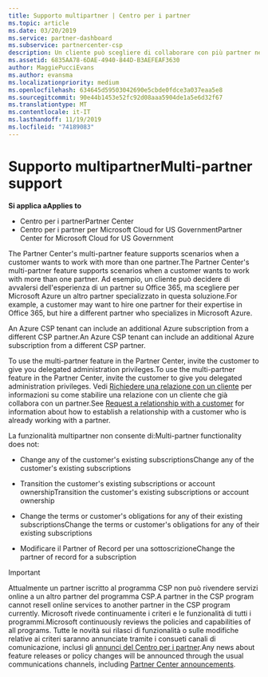 ```yaml
---
title: Supporto multipartner | Centro per i partner
ms.topic: article
ms.date: 03/20/2019
ms.service: partner-dashboard
ms.subservice: partnercenter-csp
description: Un cliente può scegliere di collaborare con più partner nel programma Cloud Solution Provider specializzati in servizi diversi.
ms.assetid: 6835AA78-6DAE-4940-844D-B3AEFEAF3630
author: MaggiePucciEvans
ms.author: evansma
ms.localizationpriority: medium
ms.openlocfilehash: 634645d59503042690e5cbde0fdce3a037eaa5e8
ms.sourcegitcommit: 90e44b1453e52fc92d08aaa5904de1a5e6d32f67
ms.translationtype: MT
ms.contentlocale: it-IT
ms.lasthandoff: 11/19/2019
ms.locfileid: "74189083"
---
```

# <a name="multi-partner-support"></a><span data-ttu-id="a9d30-103">Supporto multipartner</span><span class="sxs-lookup"><span data-stu-id="a9d30-103">Multi-partner support</span></span>

<span data-ttu-id="a9d30-104">**Si applica a**</span><span class="sxs-lookup"><span data-stu-id="a9d30-104">**Applies to**</span></span>

-  <span data-ttu-id="a9d30-105">Centro per i partner</span><span class="sxs-lookup"><span data-stu-id="a9d30-105">Partner Center</span></span>
-  <span data-ttu-id="a9d30-106">Centro per i partner per Microsoft Cloud for US Government</span><span class="sxs-lookup"><span data-stu-id="a9d30-106">Partner Center for Microsoft Cloud for US Government</span></span>

<span data-ttu-id="a9d30-107">The Partner Center's multi-partner feature supports scenarios when a customer wants to work with more than one partner.</span><span class="sxs-lookup"><span data-stu-id="a9d30-107">The Partner Center's multi-partner feature supports scenarios when a customer wants to work with more than one partner.</span></span> <span data-ttu-id="a9d30-108">Ad esempio, un cliente può decidere di avvalersi dell'esperienza di un partner su Office 365, ma scegliere per Microsoft Azure un altro partner specializzato in questa soluzione.</span><span class="sxs-lookup"><span data-stu-id="a9d30-108">For example, a customer may want to hire one partner for their expertise in Office 365, but hire a different partner who specializes in Microsoft Azure.</span></span> 

<span data-ttu-id="a9d30-109">An Azure CSP tenant can include an additional Azure subscription from a different CSP partner.</span><span class="sxs-lookup"><span data-stu-id="a9d30-109">An Azure CSP tenant can include an additional Azure subscription from a different CSP partner.</span></span>

<span data-ttu-id="a9d30-110">To use the multi-partner feature in the Partner Center, invite the customer to give you delegated administration privileges.</span><span class="sxs-lookup"><span data-stu-id="a9d30-110">To use the multi-partner feature in the Partner Center, invite the customer to give you delegated administration privileges.</span></span> <span data-ttu-id="a9d30-111">Vedi [Richiedere una relazione con un cliente](request-a-relationship-with-a-customer.md) per informazioni su come stabilire una relazione con un cliente che già collabora con un partner.</span><span class="sxs-lookup"><span data-stu-id="a9d30-111">See [Request a relationship with a customer](request-a-relationship-with-a-customer.md) for information about how to establish a relationship with a customer who is already working with a partner.</span></span>

<span data-ttu-id="a9d30-112">La funzionalità multipartner non consente di:</span><span class="sxs-lookup"><span data-stu-id="a9d30-112">Multi-partner functionality does not:</span></span>

- <span data-ttu-id="a9d30-113">Change any of the customer's existing subscriptions</span><span class="sxs-lookup"><span data-stu-id="a9d30-113">Change any of the customer's existing subscriptions</span></span>

- <span data-ttu-id="a9d30-114">Transition the customer's existing subscriptions or account ownership</span><span class="sxs-lookup"><span data-stu-id="a9d30-114">Transition the customer's existing subscriptions or account ownership</span></span>

- <span data-ttu-id="a9d30-115">Change the terms or customer's obligations for any of their existing subscriptions</span><span class="sxs-lookup"><span data-stu-id="a9d30-115">Change the terms or customer's obligations for any of their existing subscriptions</span></span>

- <span data-ttu-id="a9d30-116">Modificare il Partner of Record per una sottoscrizione</span><span class="sxs-lookup"><span data-stu-id="a9d30-116">Change the partner of record for a subscription</span></span>

> [!IMPORTANT]  
> <span data-ttu-id="a9d30-117">Attualmente un partner iscritto al programma CSP non può rivendere servizi online a un altro partner del programma CSP.</span><span class="sxs-lookup"><span data-stu-id="a9d30-117">A partner in the CSP program cannot resell online services to another partner in the CSP program currently.</span></span> <span data-ttu-id="a9d30-118">Microsoft rivede continuamente i criteri e le funzionalità di tutti i programmi.</span><span class="sxs-lookup"><span data-stu-id="a9d30-118">Microsoft continuously reviews the policies and capabilities of all programs.</span></span> <span data-ttu-id="a9d30-119">Tutte le novità sui rilasci di funzionalità o sulle modifiche relative ai criteri saranno annunciate tramite i consueti canali di comunicazione, inclusi gli [annunci del Centro per i partner](https://partner.microsoft.com/pcv/announcements).</span><span class="sxs-lookup"><span data-stu-id="a9d30-119">Any news about feature releases or policy changes will be announced through the usual communications channels, including [Partner Center announcements](https://partner.microsoft.com/pcv/announcements).</span></span>






